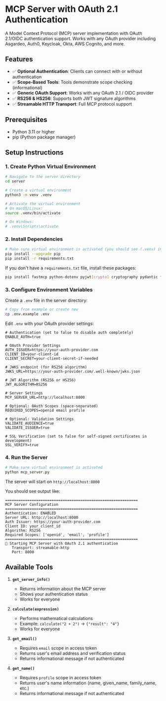 # MCP Server with OAuth 2.1 Authentication

A Model Context Protocol (MCP) server implementation with OAuth 2.1/OIDC authentication support. Works with any OAuth provider including Asgardeo, Auth0, Keycloak, Okta, AWS Cognito, and more.

## Features

- ✅ **Optional Authentication**: Clients can connect with or without authentication
- ✅ **Scope-Based Tools**: Tools demonstrate scope checking (informational)
- ✅ **Generic OAuth Support**: Works with any OAuth 2.1 / OIDC provider
- ✅ **RS256 & HS256**: Supports both JWT signature algorithms
- ✅ **Streamable HTTP Transport**: Full MCP protocol support

## Prerequisites

- Python 3.11 or higher
- pip (Python package manager)

## Setup Instructions

### 1. Create Python Virtual Environment

```bash
# Navigate to the server directory
cd server

# Create a virtual environment
python3 -m venv .venv

# Activate the virtual environment
# On macOS/Linux:
source .venv/bin/activate

# On Windows:
# .venv\Scripts\activate
```

### 2. Install Dependencies

```bash
# Make sure virtual environment is activated (you should see (.venv) in your prompt)
pip install --upgrade pip
pip install -r requirements.txt
```

If you don't have a `requirements.txt` file, install these packages:

```bash
pip install fastmcp python-dotenv pyjwt[crypto] cryptography pydantic fastapi uvicorn starlette
```

### 3. Configure Environment Variables

Create a `.env` file in the server directory:

```bash
# Copy from example or create new
cp .env.example .env
```

Edit `.env` with your OAuth provider settings:

```env
# Authentication (set to false to disable auth completely)
ENABLE_AUTH=true

# OAuth Provider Settings
AUTH_ISSUER=https://your-auth-provider.com
CLIENT_ID=your-client-id
CLIENT_SECRET=your-client-secret-if-needed

# JWKS endpoint (for RS256 algorithm)
JWKS_URL=https://your-auth-provider.com/.well-known/jwks.json

# JWT Algorithm (RS256 or HS256)
JWT_ALGORITHM=RS256

# Server Settings
MCP_SERVER_URL=http://localhost:8000

# Optional: OAuth Scopes (space-separated)
REQUIRED_SCOPES=openid email profile

# Optional: Validation Settings
VALIDATE_AUDIENCE=true
VALIDATE_ISSUER=true

# SSL Verification (set to false for self-signed certificates in development)
SSL_VERIFY=true
```

### 4. Run the Server

```bash
# Make sure virtual environment is activated
python mcp_server.py
```

The server will start on `http://localhost:8000`

You should see output like:
```
============================================================
MCP Server Configuration
============================================================
Authentication: ENABLED
Server URL: http://localhost:8000
Auth Issuer: https://your-auth-provider.com
Client ID: your_client_id
Algorithm: RS256
Required Scopes: ['openid', 'email', 'profile']
============================================================
🚀 Starting MCP Server with OAuth 2.1 authentication
   Transport: streamable-http
   Port: 8000
```

## Available Tools

1. **`get_server_info()`**
   - Returns information about the MCP server
   - Shows your authentication status
   - Works for everyone

2. **`calculate(expression)`**
   - Performs mathematical calculations
   - Example: `calculate("2 + 2")` → `{"result": "4"}`
   - Works for everyone

3. **`get_email()`**
   - Requires `email` scope in access token
   - Returns user's email address and verification status
   - Returns informational message if not authenticated

4. **`get_name()`**
   - Requires `profile` scope in access token
   - Returns user's name information (name, given_name, family_name, etc.)
   - Returns informational message if not authenticated

